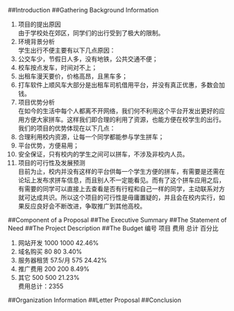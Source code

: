 ##Introduction
##Gathering Background Information  
1. 项目的提出原因  
   由于学校处在郊区，同学们的出行受到了极大的限制。
2. 环境背景分析   
   学生出行不便主要有以下几点原因：
 1. 公交车少，节假日人多，没有地铁，公共交通不便；
 2. 校车按点发车，时间对不上；
 3. 出租车漫天要价，价格高昂，且黑车多；
 4. 打车软件上顺风车大部分是出租车司机借用平台，并没有真正优惠，多数会加钱。
3. 项目优势分析  
   在如今的生活中每个人都离不开网络，我们何不利用这个平台开发出更好的应用方便大家拼车。这样我们即合理的利用了资源，也能方便在校学生的出行。我们的项目的优势体现在以下几点：
 1. 合理利用校内资源，让每一个同学都能参与学生拼车；
 2. 平台优势，方便易用；
 3. 安全保证，只有校内的学生之间可以拼车，不涉及非校内人员。 
4. 项目的可行性及发展预测  
    目前为止，校内并没有这样的平台供每一个学生方便的拼车，有需要是还需在论坛上发布求拼车信息，而且别人不一定能看见。而有了这个拼车应用之后，有需要的同学可以直接上去查看是否有行程和自己一样的同学，主动联系对方就可达成共识。所以这个项目的可行性是毋庸置疑的，并且会在校内实行，如果反应良好会不断改进，争取推广到其他高校。  


##Component of a Proposal
##The Executive Summary
##The Statement of Need
##The Project Description
##The Budget
编号	项目			费用		总计	百分比  
1.	网站开发			1000		1000	42.46%  
2.	域名购买			80			80		3.40%  
3.	服务器租赁		57.5/月	575	24.42%  
4.	推广费用			200		200	8.49%  
5.	其它				500		500	21.23%  
费用总计：2355  

##Organization Information
##Letter Proposal
##Conclusion
